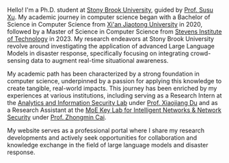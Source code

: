 Hello! I'm a Ph.D. student at [Stony Brook University](https://www.stonybrook.edu/), guided by [Prof. Susu Xu](http://susu-xu.com). My academic journey in computer science began with a Bachelor of Science in Computer Science from [Xi'an Jiaotong University]([https://www.stonybrook.edu/](http://en.xjtu.edu.cn/)) in 2020, followed by a Master of Science in Computer Science from [Stevens Institute of Technology](https://www.stevens.edu/) in 2023. My research endeavors at Stony Brook University revolve around investigating the application of advanced Large Language Models in disaster response, specifically focusing on integrating crowd-sensing data to augment real-time situational awareness.

My academic path has been characterized by a strong foundation in computer science, underpinned by a passion for applying this knowledge to create tangible, real-world impacts. This journey has been enriched by my experiences at various institutions, including serving as a Research Intern at the [Analytics and Information Security Lab](https://www.stevens.edu/aiseclab) under [Prof. Xiaojiang Du](https://www.stevens.edu/profile/xdu16) and as a Research Assistant at the [MoE Key Lab for Intelligent Networks & Network Security](https://nskeylab.xjtu.edu.cn/) under [Prof. Zhongmin Cai](https://gr.xjtu.edu.cn/web/zmcai/english-version).

My website serves as a professional portal where I share my research developments and actively seek opportunities for collaboration and knowledge exchange in the field of large language models and disaster response.
